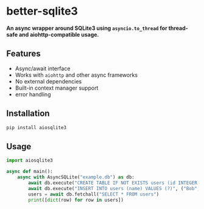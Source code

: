 # better-sqlite3

**An async wrapper around SQLite3 using `asyncio.to_thread` for thread-safe and aiohttp-compatible usage.**

## Features

- Async/await interface
- Works with `aiohttp` and other async frameworks
- No external dependencies
- Built-in context manager support
- error handling 

## Installation

```bash
pip install aiosqlite3
```

## Usage

```python
import aiosqlite3

async def main():
    async with AsyncSQLite("example.db") as db:
        await db.execute("CREATE TABLE IF NOT EXISTS users (id INTEGER PRIMARY KEY, name TEXT)")
        await db.execute("INSERT INTO users (name) VALUES (?)", ("Bob",))
        users = await db.fetchall("SELECT * FROM users")
        print([dict(row) for row in users])
```
